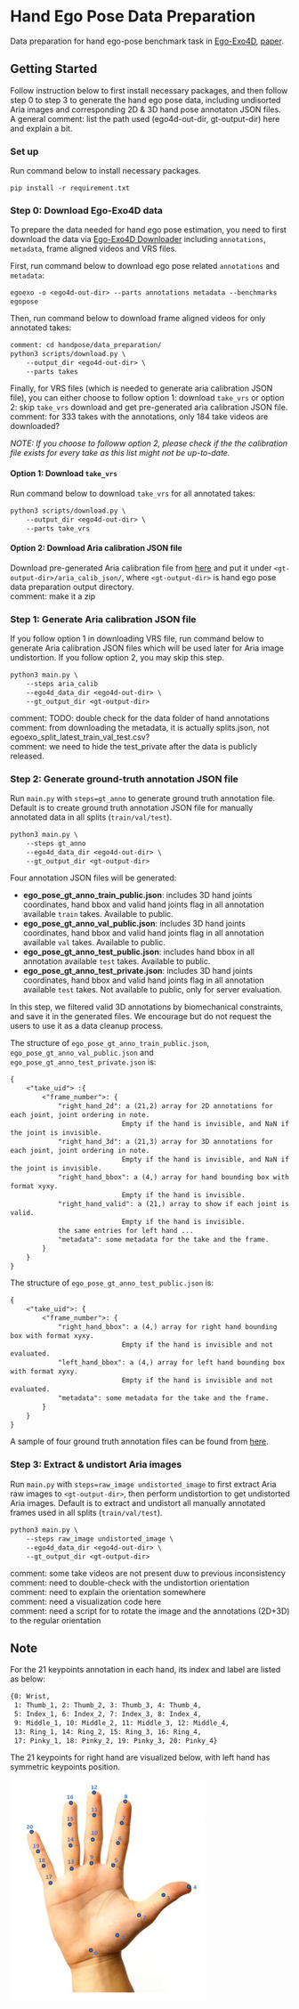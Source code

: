 # Hand Ego Pose Data Preparation
Data preparation for hand ego-pose benchmark task in [Ego-Exo4D](https://github.com/facebookresearch/Ego4d/tree/main), [paper](https://arxiv.org/abs/2311.18259).

## Getting Started
Follow instruction below to first install necessary packages, and then follow step 0 to step 3 to generate the hand ego pose data, including undisorted Aria images and corresponding 2D & 3D hand pose annotaton JSON files.  
A general comment: list the path used (ego4d-out-dir, gt-output-dir) here and explain a bit. 

### Set up
Run command below to install necessary packages.
```
pip install -r requirement.txt
```

### Step 0: Download Ego-Exo4D data
To prepare the data needed for hand ego pose estimation, you need to first download the data via [Ego-Exo4D Downloader](https://docs.ego-exo4d-data.org/download/) including `annotations`, `metadata`, frame aligned videos and VRS files. 

First, run command below to download ego pose related `annotations` and `metadata`:

```
egoexo -o <ego4d-out-dir> --parts annotations metadata --benchmarks egopose
```

Then, run command below to download frame aligned videos for only annotated takes:

```
comment: cd handpose/data_preparation/
python3 scripts/download.py \
    --output_dir <ego4d-out-dir> \
    --parts takes
```

Finally, for VRS files (which is needed to generate aria calibration JSON file), you can either choose to follow option 1: download `take_vrs` or option 2: skip `take_vrs` download and get pre-generated aria calibration JSON file.  
comment: for 333 takes with the annotations, only 184 take videos are downloaded?

*NOTE: If you choose to followw option 2, please check if the the calibration file exists for every take as this list might not be up-to-date.*

#### Option 1: Download `take_vrs`
Run command below to download `take_vrs` for all annotated takes:
```
python3 scripts/download.py \
    --output_dir <ego4d-out-dir> \
    --parts take_vrs
```

#### Option 2: Download Aria calibration JSON file
Download pre-generated Aria calibration file from [here](https://drive.google.com/drive/folders/1qPAzPbRdx65-UhIWGoFUGPrgM4JLpwUO?usp=sharing) and put it under `<gt-output-dir>/aria_calib_json/`, where `<gt-output-dir>` is hand ego pose data preparation output directory.  
comment: make it a zip


### Step 1: Generate Aria calibration JSON file
If you follow option 1 in downloading VRS file, run command below to generate Aria calibration JSON files which will be used later for Aria image undistortion. If you follow option 2, you may skip this step.
```
python3 main.py \
    --steps aria_calib
    --ego4d_data_dir <ego4d-out-dir> \
    --gt_output_dir <gt-output-dir>
```
comment: TODO: double check for the data folder of hand annotations  
comment: from downloading the metadata, it is actually splits.json, not egoexo_split_latest_train_val_test.csv?  
comment: we need to hide the test_private after the data is publicly released. 

### Step 2: Generate ground-truth annotation JSON file 
Run `main.py` with `steps=gt_anno` to generate ground truth annotation file. Default is to create ground truth annotation JSON file for manually annotated data in all splits (`train/val/test`).

```
python3 main.py \
    --steps gt_anno
    --ego4d_data_dir <ego4d-out-dir> \
    --gt_output_dir <gt-output-dir>
```

Four annotation JSON files will be generated:
- **ego_pose_gt_anno_train_public.json**: includes 3D hand joints coordinates, hand bbox and valid hand joints flag in all annotation available `train` takes. Available to public. 
- **ego_pose_gt_anno_val_public.json**: includes 3D hand joints coordinates, hand bbox and valid hand joints flag in all annotation available `val` takes. Available to public. 
- **ego_pose_gt_anno_test_public.json**: includes hand bbox in all annotation available `test` takes. Available to public. 
- **ego_pose_gt_anno_test_private.json**: includes 3D hand joints coordinates, hand bbox and valid hand joints flag in all annotation available `test` takes. Not available to public, only for server evaluation.

In this step, we filtered valid 3D annotations by biomechanical constraints, and save it in the generated files. We encourage but do not request the users to use it as a data cleanup process.  

The structure of `ego_pose_gt_anno_train_public.json`, `ego_pose_gt_anno_val_public.json` and `ego_pose_gt_anno_test_private.json` is:  
```
{
    <"take_uid"> :{
        <"frame_number">: {
            "right_hand_2d": a (21,2) array for 2D annotations for each joint, joint ordering in note. 
                            Empty if the hand is invisible, and NaN if the joint is invisible. 
            "right_hand_3d": a (21,3) array for 3D annotations for each joint, joint ordering in note.  
                            Empty if the hand is invisible, and NaN if the joint is invisible. 
            "right_hand_bbox": a (4,) array for hand bounding box with format xyxy. 
                            Empty if the hand is invisible. 
            "right_hand_valid": a (21,) array to show if each joint is valid.
                            Empty if the hand is invisible.
            the same entries for left hand ...
            "metadata": some metadata for the take and the frame.
        }
    }
}
```
The structure of `ego_pose_gt_anno_test_public.json` is:  
```
{
    <"take_uid">: {
        <"frame_number">: {
            "right_hand_bbox": a (4,) array for right hand bounding box with format xyxy. 
                            Empty if the hand is invisible and not evaluated.  
            "left_hand_bbox": a (4,) array for left hand bounding box with format xyxy. 
                            Empty if the hand is invisible and not evaluated.  
            "metadata": some metadata for the take and the frame.
        }
    }
}
```

A sample of four ground truth annotation files can be found from [here](https://drive.google.com/drive/folders/17TYpJl523r8nzjRB3cBzxbhr2BhM7R8U?usp=sharing).

### Step 3: Extract & undistort Aria images
Run `main.py` with `steps=raw_image undistorted_image` to first extract Aria raw images to `<gt-output-dir>`, then perform undistortion to get undistorted Aria images. Default is to extract and undistort all manually annotated frames used in all splits (`train/val/test`).
```
python3 main.py \
    --steps raw_image undistorted_image \
    --ego4d_data_dir <ego4d-out-dir> \
    --gt_output_dir <gt-output-dir>
```
comment: some take videos are not present duw to previous inconsistency  
comment: need to double-check with the undistortion orientation  
comment: need to explain the orientation somewhere  
comment: need a visualization code here  
comment: need a script for to rotate the image and the annotations (2D+3D) to the regular orientation

## Note
For the 21 keypoints annotation in each hand, its index and label are listed as below:
```
{0: Wrist,
 1: Thumb_1, 2: Thumb_2, 3: Thumb_3, 4: Thumb_4,
 5: Index_1, 6: Index_2, 7: Index_3, 8: Index_4,
 9: Middle_1, 10: Middle_2, 11: Middle_3, 12: Middle_4,
 13: Ring_1, 14: Ring_2, 15: Ring_3, 16: Ring_4,
 17: Pinky_1, 18: Pinky_2, 19: Pinky_3, 20: Pinky_4}
```
The 21 keypoints for right hand are visualized below, with left hand has symmetric keypoints position. 

<img src="assets/hand_index.png" width ="350" height="400">
